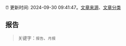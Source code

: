 :alarm_clock: 更新时间: 2024-09-30 09:41:47。[文章来源](/README.md)、[文章分类](/TAGS.md)

## 报告


> 关键字：`报告`、`月报`



